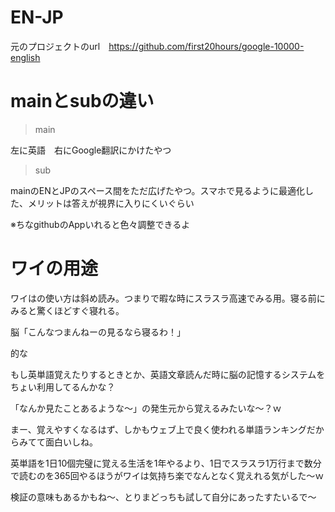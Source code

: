 # EN-JP

元のプロジェクトのurl　https://github.com/first20hours/google-10000-english

# mainとsubの違い

> main

左に英語　右にGoogle翻訳にかけたやつ

> sub
 
mainのENとJPのスペース間をただ広げたやつ。スマホで見るように最適化した、メリットは答えが視界に入りにくいぐらい 

※ちなgithubのAppいれると色々調整できるよ


# ワイの用途

ワイはの使い方は斜め読み。つまりで暇な時にスラスラ高速でみる用。寝る前にみると驚くほどすぐ寝れる。　

脳「こんなつまんねーの見るなら寝るわ！」　

的な


もし英単語覚えたりするときとか、英語文章読んだ時に脳の記憶するシステムをちょい利用してるんかな？

「なんか見たことあるような～」の発生元から覚えるみたいな～？ｗ

まー、覚えやすくなるはず、しかもウェブ上で良く使われる単語ランキングだからみてて面白いしね。

英単語を1日10個完璧に覚える生活を1年やるより、1日でスラスラ1万行まで数分で読むのを365回やるほうがワイは気持ち楽でなんとなく覚えれる気がした～ｗ

検証の意味もあるかもね～、とりまどっちも試して自分にあったすたいるで～
